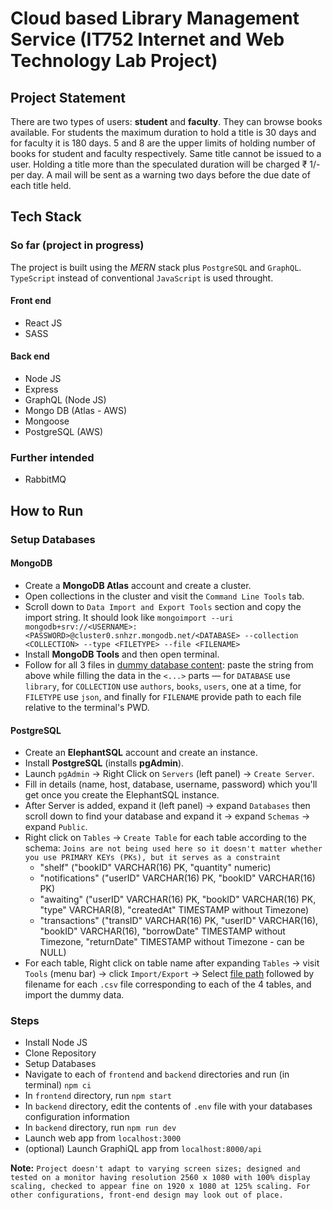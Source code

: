 # Cloud based Library Management Service (IT752 Internet and Web Technology Lab Project)

## Project Statement

There are two types of users: **student** and **faculty**. They can browse books available. For students the maximum duration to hold a title is 30 days and for faculty it is 180 days. 5 and 8 are the upper limits of holding number of books for student and faculty respectively. Same title cannot be issued to a user. Holding a title more than the speculated duration will be charged ₹ 1/- per day. A mail will be sent as a warning two days before the due date of each title held.

## Tech Stack

### So far (project in progress)

The project is built using the _MERN_ stack plus `PostgreSQL` and `GraphQL`. `TypeScript` instead of conventional `JavaScript` is used throught.

#### Front end

- React JS
- SASS

#### Back end

- Node JS
- Express
- GraphQL (Node JS)
- Mongo DB (Atlas - AWS)
- Mongoose
- PostgreSQL (AWS)

### Further intended

- RabbitMQ

## How to Run

### Setup Databases

#### MongoDB

- Create a **MongoDB Atlas** account and create a cluster.
- Open collections in the cluster and visit the `Command Line Tools` tab.
- Scroll down to `Data Import and Export Tools` section and copy the import string. It should look like `mongoimport --uri mongodb+srv://<USERNAME>:<PASSWORD>@cluster0.snhzr.mongodb.net/<DATABASE> --collection <COLLECTION> --type <FILETYPE> --file <FILENAME>`
- Install **MongoDB Tools** and then open terminal.
- Follow for all 3 files in [dummy database content](./data/MongoDB/json/): paste the string from above while filling the data in the `<...>` parts — for `DATABASE` use `library`, for `COLLECTION` use `authors`, `books`, `users`, one at a time, for `FILETYPE` use `json`, and finally for `FILENAME` provide path to each file relative to the terminal's PWD.

#### PostgreSQL

- Create an **ElephantSQL** account and create an instance.
- Install **PostgreSQL** (installs **pgAdmin**).
- Launch `pgAdmin` -> Right Click on `Servers` (left panel) -> `Create Server`.
- Fill in details (name, host, database, username, password) which you'll get once you create the ElephantSQL instance.
- After Server is added, expand it (left panel) -> expand `Databases` then scroll down to find your database and expand it -> expand `Schemas` -> expand `Public`.
- Right click on `Tables` -> `Create Table` for each table according to the schema:
    `Joins are not being used here so it doesn't matter whether you use PRIMARY KEYs (PKs), but it serves as a constraint`
  - "shelf" ("bookID" VARCHAR(16) PK, "quantity" numeric)
  - "notifications" ("userID" VARCHAR(16) PK, "bookID" VARCHAR(16) PK)
  - "awaiting" ("userID" VARCHAR(16) PK, "bookID" VARCHAR(16) PK, "type" VARCHAR(8), "createdAt" TIMESTAMP without Timezone)
  - "transactions" ("transID" VARCHAR(16) PK, "userID" VARCHAR(16), "bookID" VARCHAR(16), "borrowDate" TIMESTAMP without Timezone, "returnDate" TIMESTAMP without Timezone - can be NULL)
- For each table, Right click on table name after expanding `Tables` -> visit `Tools` (menu bar) -> click `Import/Export` -> Select [file path](./data/PostgreSQL/) followed by filename for each `.csv` file corresponding to each of the 4 tables, and import the dummy data.

### Steps

- Install Node JS
- Clone Repository
- Setup Databases
- Navigate to each of `frontend` and `backend` directories and run (in terminal) `npm ci`
- In `frontend` directory, run `npm start`
- In `backend` directory, edit the contents of `.env` file with your databases configuration information
- In `backend` directory, run `npm run dev`
- Launch web app from `localhost:3000`
- (optional) Launch GraphiQL app from `localhost:8000/api`

**Note:** `Project doesn't adapt to varying screen sizes; designed and tested on a monitor having resolution 2560 x 1080 with 100% display scaling, checked to appear fine on 1920 x 1080 at 125% scaling. For other configurations, front-end design may look out of place.`
